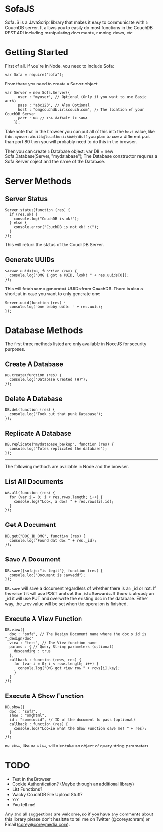SofaJS
======
SofaJS is a JavaScript library that makes it easy to communicate with a CouchDB server. It allows you to
easily do most functions in the CouchDB REST API including manipulating documents, running views, etc.

Getting Started
===============
First of all, if you're in Node, you need to include Sofa:

    var Sofa = require("sofa");

From there you need to create a Server object:

    var Server = new Sofa.Server({
          user : "myuser", // Optional (Only if you want to use Basic Auth)
          pass : "abc123", // Also Optional
          host : "omgcouchdb.iriscouch.com", // The location of your CouchDB Server
          port : 80 // The default is 5984
        });
        
Take note that in the browser you can put all of this into the `host` value, like this: `myuser:abc123@localhost:8080/db`.
If you plan to use a different port than port 80 then you will probably need to do this in the browser.

Then you can create a Database object:
    var DB = new Sofa.Database(Server, "mydatabase");
The Database constructor requires a Sofa.Server object and the name of the Database.

Server Methods
==============

Server Status
-------------
    Server.status(function (res) {
      if (res.ok) {
        console.log("CouchDB is ok!");
      } else {
        console.error("CouchDB is not ok! :(");
      }
    });
    
This will return the status of the CouchDB Server.

Generate UUIDs
--------------
    Server.uuids(10, function (res) {
      console.log("OMG I got a UUID, look! " + res.uuids[0]);
    });
    
This will fetch some generated UUIDs from CouchDB. There is also a shortcut in case you want to only generate one:

    Server.uuid(function (res) {
      console.log("One babby UUID: " + res.uuid);
    });
    
Database Methods
================
The first three methods listed are only available in NodeJS for security purposes.

Create A Database
-----------------
    DB.create(function (res) {
      console.log("Database Created (H)");
    });

Delete A Database
-----------------
    DB.del(function (res) {
      console.log("Took out that punk Database");
    });
    
Replicate A Database
--------------------
    DB.replicate("mydatabase_backup", function (res) {
      console.log("Totes replicated the database");
    });

---

The following methods are available in Node and the browser.

List All Documents
------------------
    DB.all(function (res) {
      for (var i = 0; i < res.rows.length; i++) {
        console.log("Look, a doc! " + res.rows[i].id);
      }
    });
    
Get A Document
--------------
    DB.get("DOC_ID_OMG", function (res) {
      console.log("Found dat doc " + res._id);
    });
    
Save A Document
---------------
    DB.save({sofajs:"is legit"}, function (res) {
      console.log("Document is savvedd");
    });
    
`DB.save` will save a document regardless of whether there is an _id or not. If there isn't it will use POST and set the _id afterwards. If there is already an _id it will use PUT and overwrite the existing doc in the database. Either way, the _rev value will be set when the operation is finished.

Execute A View Function
-----------------------
    DB.view({
      doc : "sofa", // The Design Document name where the doc's id is "_design/doc"
      view : "test", // The View function name
      params : { // Query String parameters (optional)
        descending : true
      },
      callback : function (rows, res) {
        for (var i = 0; i < rows.length; i++) {
          console.log("OMG got view row " + rows[i].key);
        }
      }
    });

Execute A Show Function
-----------------------
    DB.show({
      doc : "sofa",
      show : "omghtml",
      id : "somedocid", // ID of the document to pass (optional)
      callback : function (res) {
        console.log("Lookie what the Show Function gave me! " + res);
      }
    });
    
`DB.show`, like `DB.view`, will also take an object of query string parameters.

TODO
====
 * Test in the Browser
 * Cookie Authentication? (Maybe through an additional library)
 * List Functions?
 * Wacky CouchDB File Upload Stuff?
 * ???
 * You tell me!
 
Any and all suggestions are welcome, so if you have any comments about this library please don't hesitate to tell me on Twitter (@coreyschram) or Email (corey@coreymedia.com).
